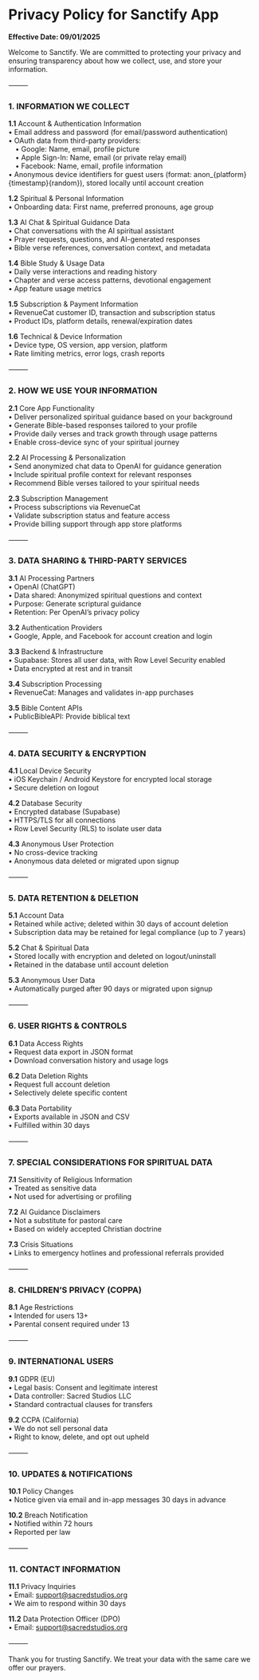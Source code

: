 # Privacy Policy for Sanctify App

**Effective Date: 09/01/2025**

Welcome to Sanctify. We are committed to protecting your privacy and ensuring transparency about how we collect, use, and store your information.

⸻

### **1. INFORMATION WE COLLECT**

**1.1** Account & Authentication Information  
• Email address and password (for email/password authentication)  
• OAuth data from third-party providers:  
 • Google: Name, email, profile picture  
 • Apple Sign-In: Name, email (or private relay email)  
 • Facebook: Name, email, profile information  
• Anonymous device identifiers for guest users (format: anon_{platform}{timestamp}{random}), stored locally until account creation  

**1.2** Spiritual & Personal Information  
• Onboarding data: First name, preferred pronouns, age group  

**1.3** AI Chat & Spiritual Guidance Data  
• Chat conversations with the AI spiritual assistant  
• Prayer requests, questions, and AI-generated responses  
• Bible verse references, conversation context, and metadata  

**1.4** Bible Study & Usage Data  
• Daily verse interactions and reading history  
• Chapter and verse access patterns, devotional engagement  
• App feature usage metrics  

**1.5** Subscription & Payment Information  
• RevenueCat customer ID, transaction and subscription status  
• Product IDs, platform details, renewal/expiration dates  

**1.6** Technical & Device Information  
• Device type, OS version, app version, platform  
• Rate limiting metrics, error logs, crash reports  

⸻

### **2. HOW WE USE YOUR INFORMATION**

**2.1** Core App Functionality  
• Deliver personalized spiritual guidance based on your background  
• Generate Bible-based responses tailored to your profile  
• Provide daily verses and track growth through usage patterns  
• Enable cross-device sync of your spiritual journey  

**2.2** AI Processing & Personalization  
• Send anonymized chat data to OpenAI for guidance generation  
• Include spiritual profile context for relevant responses  
• Recommend Bible verses tailored to your spiritual needs  

**2.3** Subscription Management  
• Process subscriptions via RevenueCat  
• Validate subscription status and feature access  
• Provide billing support through app store platforms  

⸻

### **3. DATA SHARING & THIRD-PARTY SERVICES**

**3.1** AI Processing Partners  
• OpenAI (ChatGPT)  
• Data shared: Anonymized spiritual questions and context  
• Purpose: Generate scriptural guidance  
• Retention: Per OpenAI’s privacy policy  

**3.2** Authentication Providers  
• Google, Apple, and Facebook for account creation and login  

**3.3** Backend & Infrastructure  
• Supabase: Stores all user data, with Row Level Security enabled  
• Data encrypted at rest and in transit  

**3.4** Subscription Processing  
• RevenueCat: Manages and validates in-app purchases  

**3.5** Bible Content APIs  
• PublicBibleAPI: Provide biblical text  

⸻

### **4. DATA SECURITY & ENCRYPTION**

**4.1** Local Device Security  
• iOS Keychain / Android Keystore for encrypted local storage  
• Secure deletion on logout  

**4.2** Database Security  
• Encrypted database (Supabase)  
• HTTPS/TLS for all connections  
• Row Level Security (RLS) to isolate user data  

**4.3** Anonymous User Protection  
• No cross-device tracking  
• Anonymous data deleted or migrated upon signup  

⸻

### **5. DATA RETENTION & DELETION**

**5.1** Account Data  
• Retained while active; deleted within 30 days of account deletion  
• Subscription data may be retained for legal compliance (up to 7 years)  

**5.2** Chat & Spiritual Data  
• Stored locally with encryption and deleted on logout/uninstall  
• Retained in the database until account deletion  

**5.3** Anonymous User Data  
• Automatically purged after 90 days or migrated upon signup  

⸻

### **6. USER RIGHTS & CONTROLS**

**6.1** Data Access Rights  
• Request data export in JSON format  
• Download conversation history and usage logs  

**6.2** Data Deletion Rights  
• Request full account deletion  
• Selectively delete specific content  

**6.3** Data Portability  
• Exports available in JSON and CSV  
• Fulfilled within 30 days  

⸻

### **7. SPECIAL CONSIDERATIONS FOR SPIRITUAL DATA**

**7.1** Sensitivity of Religious Information  
• Treated as sensitive data  
• Not used for advertising or profiling  

**7.2** AI Guidance Disclaimers  
• Not a substitute for pastoral care  
• Based on widely accepted Christian doctrine  

**7.3** Crisis Situations  
• Links to emergency hotlines and professional referrals provided  

⸻

### **8. CHILDREN’S PRIVACY (COPPA)**

**8.1** Age Restrictions  
• Intended for users 13+  
• Parental consent required under 13  

⸻

### **9. INTERNATIONAL USERS**

**9.1** GDPR (EU)  
• Legal basis: Consent and legitimate interest  
• Data controller: Sacred Studios LLC  
• Standard contractual clauses for transfers  

**9.2** CCPA (California)  
• We do not sell personal data  
• Right to know, delete, and opt out upheld  

⸻

### **10. UPDATES & NOTIFICATIONS**

**10.1** Policy Changes  
• Notice given via email and in-app messages 30 days in advance  

**10.2** Breach Notification  
• Notified within 72 hours  
• Reported per law  

⸻

### **11. CONTACT INFORMATION**

**11.1** Privacy Inquiries  
• Email: support@sacredstudios.org  
• We aim to respond within 30 days  

**11.2** Data Protection Officer (DPO)  
• Email: support@sacredstudios.org  

⸻

Thank you for trusting Sanctify. We treat your data with the same care we offer our prayers.
